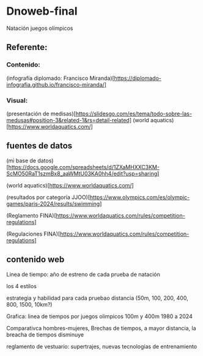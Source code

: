 # Dnoweb-final
Natación juegos olímpicos


## Referente:

### Contenido:
(infografía diplomado: Francisco Miranda)[https://diplomado-infografia.github.io/francisco-miranda/]
 
### Visual:
(presentación de medisas)[https://slidesgo.com/es/tema/todo-sobre-las-medusas#position-3&related-1&rs=detail-related]
(world aquatics)[https://www.worldaquatics.com/]


## fuentes de datos
(mi base de datos)[https://docs.google.com/spreadsheets/d/1ZXaMHXXC3KM-ScMO50RaT1szmBx8_aaWMtU03KA0hh4/edit?usp=sharing]

(world aquatics)[https://www.worldaquatics.com/]

(resultados por categoría JJOO)[https://www.olympics.com/es/olympic-games/paris-2024/results/swimming]

(Reglamento FINA)[https://www.worldaquatics.com/rules/competition-regulations]

(Regulaciones FINA)[https://www.worldaquatics.com/rules/competition-regulations]




## contenido web

Linea de tiempo: año de estreno de cada prueba de natación

los 4 estilos

estrategia y habilidad para cada pruebao distancia (50m, 100, 200, 400, 800, 1500, 10km?)

Grafica: linea de tiempos por juegos olimpicos 100m y 400m
1980 a 2024

Comparativca hombres-mujeres, Brechas de tiempos, a mayor distancia, la breacha de tiempos disminuye

reglamento de vestuario: supertrajes, nuevas tecnologías de entrenamiento
